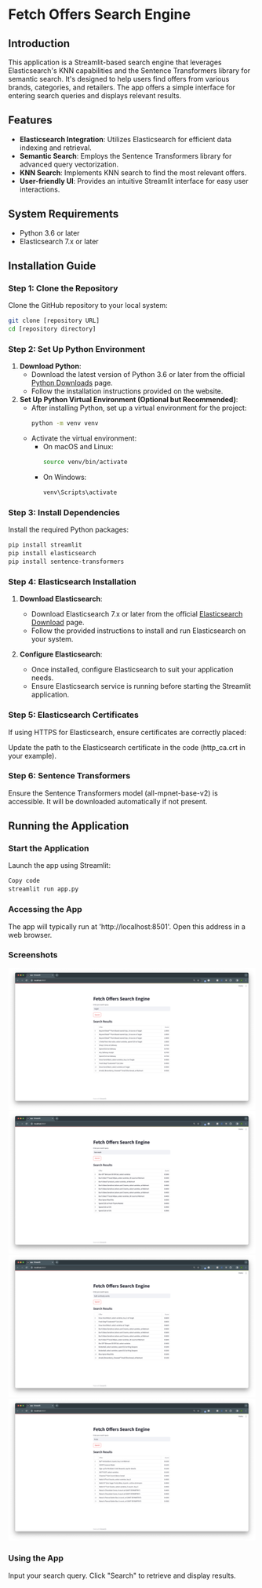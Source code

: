 # Fetch Offers Search Engine

## Introduction

This application is a Streamlit-based search engine that leverages Elasticsearch's KNN capabilities and the Sentence Transformers library for semantic search. It's designed to help users find offers from various brands, categories, and retailers. The app offers a simple interface for entering search queries and displays relevant results.

## Features

- **Elasticsearch Integration**: Utilizes Elasticsearch for efficient data indexing and retrieval.
- **Semantic Search**: Employs the Sentence Transformers library for advanced query vectorization.
- **KNN Search**: Implements KNN search to find the most relevant offers.
- **User-friendly UI**: Provides an intuitive Streamlit interface for easy user interactions.

## System Requirements

- Python 3.6 or later
- Elasticsearch 7.x or later

## Installation Guide

### Step 1: Clone the Repository

Clone the GitHub repository to your local system:

```bash
git clone [repository URL]
cd [repository directory]
```


### Step 2: Set Up Python Environment
1. **Download Python**:
   - Download the latest version of Python 3.6 or later from the official [Python Downloads](https://www.python.org/downloads/) page.
   - Follow the installation instructions provided on the website.
2. **Set Up Python Virtual Environment (Optional but Recommended)**:
   - After installing Python, set up a virtual environment for the project:
     ```bash
     python -m venv venv
     ```
   - Activate the virtual environment:
     - On macOS and Linux:
       ```bash
       source venv/bin/activate
       ```
     - On Windows:
       ```bash
       venv\Scripts\activate
       ```

### Step 3: Install Dependencies
Install the required Python packages:

```bash
pip install streamlit
pip install elasticsearch
pip install sentence-transformers
```

### Step 4: Elasticsearch Installation
1. **Download Elasticsearch**:
   - Download Elasticsearch 7.x or later from the official [Elasticsearch Download](https://www.elastic.co/downloads/elasticsearch) page.
   - Follow the provided instructions to install and run Elasticsearch on your system.

2. **Configure Elasticsearch**:
   - Once installed, configure Elasticsearch to suit your application needs.
   - Ensure Elasticsearch service is running before starting the Streamlit application.

### Step 5: Elasticsearch Certificates
If using HTTPS for Elasticsearch, ensure certificates are correctly placed:

Update the path to the Elasticsearch certificate in the code (http_ca.crt in your example).

### Step 6: Sentence Transformers
Ensure the Sentence Transformers model (all-mpnet-base-v2) is accessible. It will be downloaded automatically if not present.

## Running the Application
### Start the Application

Launch the app using Streamlit:

```bash
Copy code
streamlit run app.py
```

### Accessing the App

The app will typically run at 'http://localhost:8501'. Open this address in a web browser.

### Screenshots
![Streamlit Application Interface](images/1.png)
![Streamlit Application Interface](images/2.png)
![Streamlit Application Interface](images/3.png)
![Streamlit Application Interface](images/4.png)

### Using the App

Input your search query.
Click "Search" to retrieve and display results.
